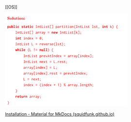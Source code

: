 [[OS]]

[![](https://raw.githubusercontent.com/Tendourisu/images/master/Untitled%204.png)](https://raw.githubusercontent.com/Tendourisu/images/master/Untitled%204.png)

[Installation - Material for MkDocs (squidfunk.github.io)](https://squidfunk.github.io/mkdocs-material/getting-started/)
